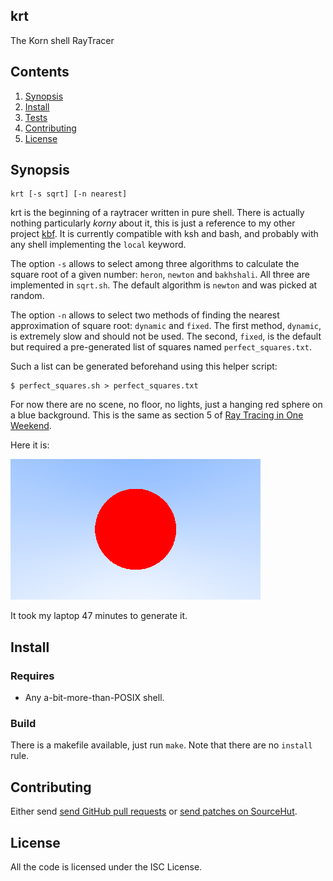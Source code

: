 ## krt

The Korn shell RayTracer

## Contents

1. [Synopsis](#synopsis)
2. [Install](#install)
3. [Tests](#tests)
4. [Contributing](#contributing)
5. [License](#license)

## Synopsis

    krt [-s sqrt] [-n nearest]

krt is the beginning of a raytracer written in pure shell.
There is actually nothing particularly _korny_ about it, this is just a reference to my other project [kbf][kbf].
It is currently compatible with ksh and bash, and probably with any shell implementing the `local` keyword.

The option `-s` allows to select among three algorithms to calculate the square root of a given number: `heron`, `newton` and `bakhshali`.
All three are implemented in `sqrt.sh`.
The default algorithm is `newton` and was picked at random.

The option `-n` allows to select two methods of finding the nearest approximation of square root: `dynamic` and `fixed`.
The first method, `dynamic`, is extremely slow and should not be used.
The second, `fixed`, is the default but required a pre-generated list of squares named `perfect_squares.txt`.

Such a list can be generated beforehand using this helper script:

```
$ perfect_squares.sh > perfect_squares.txt
```

For now there are no scene, no floor, no lights, just a hanging red sphere on a blue background.
This is the same as section 5 of [Ray Tracing in One Weekend][raytracinginoneweekend].

Here it is:

![Blue background and red sphere](section5.png)

It took my laptop 47 minutes to generate it.

## Install

### Requires

* Any a-bit-more-than-POSIX shell.

### Build

There is a makefile available, just run `make`.
Note that there are no `install` rule.

## Contributing

Either send [send GitHub pull requests](https://github.com/Aversiste/krt) or [send patches on SourceHut](https://lists.sr.ht/~tleguern/misc).

## License

All the code is licensed under the ISC License.

[kbf]: https://git.sr.ht/~tleguern/kbf
[raytracinginoneweekend]: https://raytracing.github.io/books/RayTracingInOneWeekend.html
